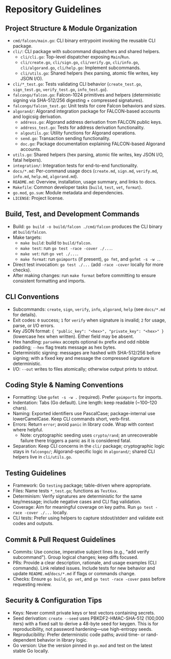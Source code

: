 # Repository Guidelines

## Project Structure & Module Organization
- `cmd/falcon/main.go`: CLI binary entrypoint invoking the reusable CLI package.
- `cli/`: CLI package with subcommand dispatchers and shared helpers.
  - `cli/cli.go`: Top-level dispatcher exposing `Main`/`Run`.
  - `cli/create.go`, `cli/sign.go`, `cli/verify.go`, `cli/info.go`, `cli/algorand.go`, `cli/help.go`: Implement subcommands.
  - `cli/utils.go`: Shared helpers (hex parsing, atomic file writes, key JSON I/O).
- `cli/*_test.go`: Tests validating CLI behavior (`create_test.go`, `sign_test.go`, `verify_test.go`, `info_test.go`).
- `falcongo/falcon.go`: Falcon-1024 primitives and helpers (deterministic signing via SHA-512/256 digesting + compressed signatures).
- `falcongo/falcon_test.go`: Unit tests for core Falcon behaviors and sizes.
- `algorand/`: Algorand integration package for FALCON-based accounts and logicsig derivation.
  - `address.go`: Algorand address derivation from FALCON public keys.
  - `address_test.go`: Tests for address derivation functionality.
  - `algoutils.go`: Utility functions for Algorand operations.
  - `send.go`: Transaction sending functionality.
  - `doc.go`: Package documentation explaining FALCON-based Algorand accounts.
- `utils.go`: Shared helpers (hex parsing, atomic file writes, key JSON I/O, fatal helpers).
- `integration/`: Integration tests for end-to-end functionality.
- `docs/*.md`: Per-command usage docs (`create.md`, `sign.md`, `verify.md`, `info.md`, `help.md`, `algorand.md`).
- `README.md`: Overview, installation, usage summary, and links to docs.
- `Makefile`: Common developer tasks (`build`, `test`, `vet`, `format`).
- `go.mod`, `go.sum`: Module metadata and dependencies.
- `LICENSE`: Project license.

## Build, Test, and Development Commands
- Build: `go build -o build/falcon ./cmd/falcon` produces the CLI binary at `build/falcon`.
- Make targets:
  - `make build`: build to `build/falcon`.
  - `make test`: run `go test -race -cover ./...`.
  - `make vet`: run `go vet ./...`.
  - `make format`: run `goimports` (if present), `go fmt`, and `gofmt -s -w .`.
- Direct test invocation: `go test ./...` (add `-race -cover` locally for more checks).
 - After making changes: run `make format` before committing to ensure consistent formatting and imports.

## CLI Conventions
- Subcommands: `create`, `sign`, `verify`, `info`, `algorand`, `help` (see `docs/*.md` for details).
- Exit codes: `0` success; `1` for `verify` when signature is invalid; `2` for usage, parse, or I/O errors.
- Key JSON format: `{ "public_key": "<hex>", "private_key": "<hex>" }` (lowercase hex when written). Either field may be absent.
- Hex handling: `parseHex` accepts optional `0x` prefix and odd nibble padding; `--hex` flag treats message as hex bytes.
- Deterministic signing: messages are hashed with SHA-512/256 before signing; with a fixed key and message the compressed signature is deterministic.
- I/O: `--out` writes to files atomically; otherwise output prints to stdout.

## Coding Style & Naming Conventions
- Formatting: Use `gofmt -s -w .` (required). Prefer `goimports` for imports.
- Indentation: Tabs (Go default). Line length: keep readable (~100–120 chars).
- Naming: Exported identifiers use PascalCase; package-internal use lowerCamelCase. Keep CLI commands short, verb-first.
- Errors: Return `error`; avoid `panic` in library code. Wrap with context where helpful.
  - Note: cryptographic seeding uses `crypto/rand`; an unrecoverable failure there triggers a panic as it is considered fatal.
- Separation: Keep CLI concerns in the `cli/` package; cryptographic logic stays in `falcongo/`; Algorand-specific logic in `algorand/`; shared CLI helpers live in `cli/utils.go`.

## Testing Guidelines
- Framework: Go `testing` package; table-driven where appropriate.
- Files: Name tests `*_test.go`; functions as `TestXxx`.
- Determinism: Verify signatures are deterministic for the same key/message; include negative cases and CLI flag validation.
- Coverage: Aim for meaningful coverage on key paths. Run `go test -race -cover ./...` locally.
- CLI tests: Prefer using helpers to capture stdout/stderr and validate exit codes and outputs.

## Commit & Pull Request Guidelines
- Commits: Use concise, imperative subject lines (e.g., "add verify subcommand"). Group logical changes; keep diffs focused.
- PRs: Provide a clear description, rationale, and usage examples (CLI commands). Link related issues. Include tests for new behavior and update `README.md`/`docs/*.md` if flags or commands change.
- Checks: Ensure `go build`, `go vet`, and `go test -race -cover` pass before requesting review.

## Security & Configuration Tips
- Keys: Never commit private keys or test vectors containing secrets.
- Seed derivation: `create --seed` uses PBKDF2-HMAC-SHA-512 (100,000 iters) with a fixed salt to derive a 48-byte seed for keygen. This is for reproducibility, not password hardening—use high-entropy seeds.
- Reproducibility: Prefer deterministic code paths; avoid time- or rand-dependent behavior in library logic.
- Go version: Use the version pinned in `go.mod` and test on the latest stable Go locally.
